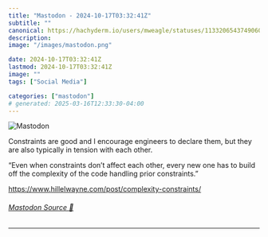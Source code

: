 ```yaml
---
title: "Mastodon - 2024-10-17T03:32:41Z"
subtitle: ""
canonical: https://hachyderm.io/users/mweagle/statuses/113320654374906046
description:
image: "/images/mastodon.png"

date: 2024-10-17T03:32:41Z
lastmod: 2024-10-17T03:32:41Z
image: ""
tags: ["Social Media"]

categories: ["mastodon"]
# generated: 2025-03-16T12:33:30-04:00
---
```

![Mastodon](/images/mastodon.png)

<p>Constraints are good and I encourage engineers to declare them, but they are also typically in tension with each other. </p><p>“Even when constraints don’t affect each other, every new one has to build off the complexity of the code handling prior constraints.”</p><p><a href="https://www.hillelwayne.com/post/complexity-constraints/" target="_blank" rel="nofollow noopener noreferrer" translate="no"><span class="invisible">https://www.</span><span class="ellipsis">hillelwayne.com/post/complexit</span><span class="invisible">y-constraints/</span></a></p>


###### [Mastodon Source 🐘](https://hachyderm.io/@mweagle/113320654374906046)

___
